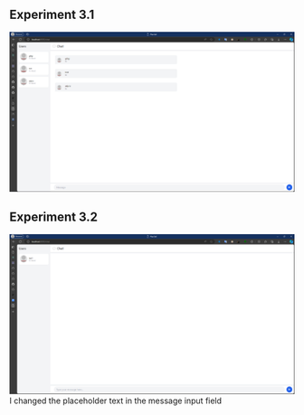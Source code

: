 ## Experiment 3.1
![alt text](image.png)

## Experiment 3.2
![alt text](image-1.png)
I changed the placeholder text in the message input field